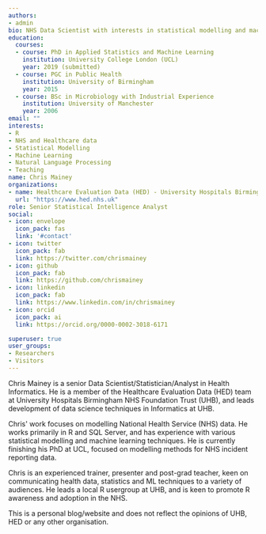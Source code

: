 ```yaml
---
authors:
- admin
bio: NHS Data Scientist with interests in statistical modelling and machine learning in healthcare data.
education:
  courses:
  - course: PhD in Applied Statistics and Machine Learning
    institution: University College London (UCL)
    year: 2019 (submitted)
  - course: PGC in Public Health
    institution: University of Birmingham
    year: 2015
  - course: BSc in Microbiology with Industrial Experience
    institution: University of Manchester
    year: 2006
email: ""
interests:
- R
- NHS and Healthcare data
- Statistical Modelling
- Machine Learning
- Natural Language Processing
- Teaching
name: Chris Mainey
organizations:
- name: Healthcare Evaluation Data (HED) - University Hospitals Birmingham NHS Foundation Trust
  url: "https://www.hed.nhs.uk"
role: Senior Statistical Intelligence Analyst
social:
- icon: envelope
  icon_pack: fas
  link: '#contact'
- icon: twitter
  icon_pack: fab
  link: https://twitter.com/chrismainey
- icon: github
  icon_pack: fab
  link: https://github.com/chrismainey
- icon: linkedin
  icon_pack: fab
  link: https://www.linkedin.com/in/chrismainey
- icon: orcid
  icon_pack: ai
  link: https://orcid.org/0000-0002-3018-6171

superuser: true
user_groups:
- Researchers
- Visitors
---
```


Chris Mainey is a senior Data Scientist/Statistician/Analyst in Health Informatics.  He is a member of the Healthcare Evaluation Data (HED) team at University Hospitals Birmingham NHS Foundation Trust (UHB), and leads development of data science techniques in Informatics at UHB.

Chris' work focuses on modelling National Health Service (NHS) data.  He works primarily in R and SQL Server, and has experience with various statistical modelling and machine learning techniques.  He is currently finishing his PhD at UCL, focused on modelling methods for NHS incident reporting data.

Chris is an experienced trainer, presenter and post-grad teacher, keen on communicating health data, statistics and ML techniques to a variety of audiences. He leads a local R usergroup at UHB, and is keen to promote R awareness and adoption in the NHS.
 
This is a personal blog/website and does not reflect the opinions of UHB, HED or any other organisation.